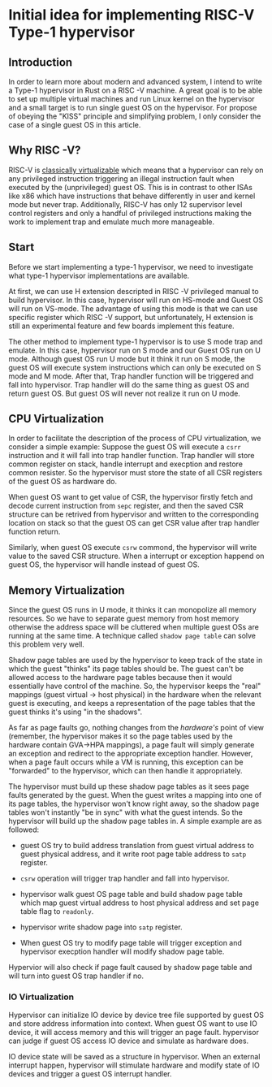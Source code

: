 # Initial idea for implementing RISC-V Type-1 hypervisor

## Introduction

In order to learn more about modern and advanced system, I intend to write a Type-1 hypervisor in Rust on a RISC -V machine. A great goal is to be able to set up multiple virtual machines and run Linux kernel on the hypervisor and a small target is to run single guest OS on the hypervisor. For propose of obeying the "KISS" principle and simplifying problem, I only consider the case of a single guest OS in this article.

## Why RISC -V?

RISC-V is [classically virtualizable](https://en.wikipedia.org/wiki/Popek_and_Goldberg_virtualization_requirements) which means that a hypervisor can rely on any privileged instruction triggering an illegal instruction fault when executed by the (unprivileged) guest OS. This is in contrast to other ISAs like x86 which have instructions that behave differently in user and kernel mode but never trap. Additionally, RISC-V has only 12 supervisor level control registers and only a handful of privileged instructions making the work to implement trap and emulate much more manageable.

## Start

Before we start implementing a type-1 hypervisor, we need to investigate what type-1 hypervisor implementations are available.

At first, we can use H extension descripted in RISC -V privileged manual to build hypervisor. In this case, hypervisor will run on HS-mode and Guest OS will run on VS-mode. The advantage of using this mode is that we can use specific register which RISC -V support, but unfortunately, H extension is still an experimental feature and few boards implement this feature.

The other method to implement type-1 hypervisor is to use S mode trap and emulate. In this case, hypervisor run on S mode and our Guest OS run on U mode. Although guest OS run U mode but it think it run on S mode, the guest OS will execute system instructions which can only be executed on S mode and M mode. After that, Trap handler function will be triggered and fall into hypervisor. Trap handler will do the same thing as guest OS and return guest OS. But guest OS will never not realize it run on U mode.

## CPU Virtualization

In order to facilitate the description of the process of CPU virtualization, we consider a simple example: Suppose the guest OS will execute a `csrr` instruction and it will fall into trap handler function. Trap handler will store common register on stack, handle interrupt and execption and restore common resister. So the hypervisor must store the state of all CSR registers of the guest OS as hardware do.

 When guest OS want to get value of CSR, the hypervisor firstly fetch and decode current instruction from `sepc` register, and then the saved CSR structure can be retrived from hypervisor and written to the corresponding location on stack so that the guest OS can get CSR value after trap handler function return.

Similarly, when guest OS execute `csrw` commond, the hypervisor will write value to the saved CSR structure. When a interrupt or exception happend on guest OS, the hypervisor will handle instead of guest OS.

## Memory Virtualization

Since the guest OS runs in U mode, it thinks it can monopolize all memory resources. So we have to separate guest memory from host memory otherwise the address space will be cluttered when multiple guest OSs are running at the same time. A technique called `shadow page table` can solve this problem very well. 

Shadow page tables are used by the hypervisor to keep track of the state in which the guest "thinks" its page tables should be. The guest can't be allowed access to the hardware page tables because then it would essentially have control of the machine. So, the hypervisor keeps the "real" mappings (guest virtual -> host physical) in the hardware when the relevant guest is executing, and keeps a representation of the page tables that the guest thinks it's using "in the shadows".

As far as page faults go, nothing changes from the *hardware's* point of view (remember, the hypervisor makes it so the page tables used by the hardware contain GVA->HPA mappings), a page fault will simply generate an exception and redirect to the appropriate exception handler. However, when a page fault occurs while a VM is running, this exception can be "forwarded" to the hypervisor, which can then handle it appropriately.

The hypervisor must build up these shadow page tables as it sees page faults generated by the guest. When the guest writes a mapping into one of its page tables, the hypervisor won't know right away, so the shadow page tables won't instantly "be in sync" with what the guest intends. So the hypervisor will build up the shadow page tables in. A simple example are as followed:

- guest OS try to build address translation from guest virtual address to guest physical address, and it write root page table address to `satp` register.

- `csrw` operation will trigger trap handler and fall into hypervisor.

- hypervisor walk guest OS page table and build shadow page table which map guest virtual address to host physical address and set page table flag to `readonly`.

- hypervisor write shadow page into `satp` register.

- When guest OS try to modify page table will trigger exception and hypervisor execption handler will modify shadow page table.

Hypervior will also check if page fault caused by shadow page table and will turn into guest OS trap handler if no.

### IO Virtualization

Hypervisor can initialize IO device by device tree file supported by guest OS and store address information into context. When guest OS want to use IO device, it will access memory and this will trigger an page fault. hypervisor can judge if guest OS access IO device and simulate as hardware does.

IO device state will be saved as a structure in hypervisor. When an external interrupt happen, hypervisor will stimulate hardware and modify state of IO devices and trigger a guest OS interrupt handler.
